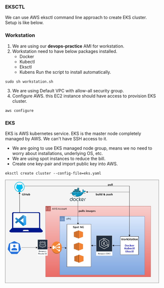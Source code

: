 ### EKSCTL

We can use AWS eksctl command line approach to create EKS cluster. Setup is like below.

### Workstation
1. We are using our **devops-practice** AMI for workstation.
2. Workstation need to have below packages installed.
    * Docker
    * Kubectl
    * Eksctl
    * Kubens
Run the script to install automatically.
```
sudo sh workstation.sh
```
3. We are using Default VPC with allow-all security group.
4. Configure AWS. this EC2 instance should have access to provision EKS cluster.
```
aws configure
```

### EKS
EKS is AWS kubernetes service. EKS is the master node completely managed by AWS. We can't have SSH access to it.

* We are going to use EKS managed node group, means we no need to worry about installations, underlying OS, etc.
* We are using spot instances to reduce the bill.
* Create one key-pair and import public key into AWS.

```
eksctl create cluster --config-file=eks.yaml
```

![alt text](images/eksctl.png)